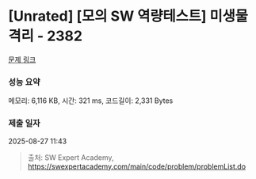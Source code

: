 # [Unrated] [모의 SW 역량테스트] 미생물 격리 - 2382 

[문제 링크](https://swexpertacademy.com/main/code/problem/problemDetail.do?contestProbId=AV597vbqAH0DFAVl) 

### 성능 요약

메모리: 6,116 KB, 시간: 321 ms, 코드길이: 2,331 Bytes

### 제출 일자

2025-08-27 11:43



> 출처: SW Expert Academy, https://swexpertacademy.com/main/code/problem/problemList.do